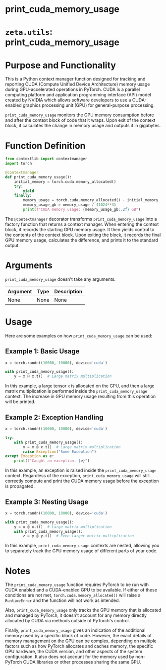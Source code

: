 # print_cuda_memory_usage

# `zeta.utils`: print_cuda_memory_usage

# Purpose and Functionality

This is a Python context manager function designed for tracking and reporting CUDA (Compute Unified Device Architecture) memory usage during GPU-accelerated operations in PyTorch. CUDA is a parallel computing platform and application programming interface (API) model created by NVIDIA which allows software developers to use a CUDA-enabled graphics processing unit (GPU) for general-purpose processing.

`print_cuda_memory_usage` monitors the GPU memory consumption before and after the context block of code that it wraps. Upon exit of the context block, it calculates the change in memory usage and outputs it in gigabytes.

# Function Definition

```python
from contextlib import contextmanager
import torch

@contextmanager
def print_cuda_memory_usage():
    initial_memory = torch.cuda.memory_allocated()
    try:
        yield
    finally:
        memory_usage = torch.cuda.memory_allocated() - initial_memory
        memory_usage_gb = memory_usage / (1024**3)
        print(f"CUDA memory usage: {memory_usage_gb:.2f} GB")
```

The `@contextmanager` decorator transforms `print_cuda_memory_usage` into a factory function that returns a context manager. When entering the context block, it records the starting GPU memory usage. It then yields control to the contents of the context block. Upon exiting the block, it records the final GPU memory usage, calculates the difference, and prints it to the standard output.

# Arguments

`print_cuda_memory_usage` doesn't take any arguments.

| Argument | Type | Description |
| -------- | ---- | ----------- |
| None     | None | None        |

# Usage

Here are some examples on how `print_cuda_memory_usage` can be used:

## Example 1: Basic Usage

```python
x = torch.randn((10000, 10000), device='cuda')

with print_cuda_memory_usage():
    y = x @ x.t()  # Large matrix multiplication
```

In this example, a large tensor `x` is allocated on the GPU, and then a large matrix multiplication is performed inside the `print_cuda_memory_usage` context. The increase in GPU memory usage resulting from this operation will be printed.

## Example 2: Exception Handling

```python
x = torch.randn((10000, 10000), device='cuda')

try:
    with print_cuda_memory_usage():
        y = x @ x.t()  # Large matrix multiplication
        raise Exception("Some Exception")
except Exception as e:
    print(f"Caught an exception: {e}")
```

In this example, an exception is raised inside the `print_cuda_memory_usage` context. Regardless of the exception, `print_cuda_memory_usage` will still correctly compute and print the CUDA memory usage before the exception is propagated.

## Example 3: Nesting Usage

```python
x = torch.randn((10000, 10000), device='cuda')

with print_cuda_memory_usage():
    y = x @ x.t()  # Large matrix multiplication
    with print_cuda_memory_usage():
        z = y @ y.t()  # Even larger matrix multiplication
```

In this example, `print_cuda_memory_usage` contexts are nested, allowing you to separately track the GPU memory usage of different parts of your code.

# Notes

The `print_cuda_memory_usage` function requires PyTorch to be run with CUDA enabled and a CUDA-enabled GPU to be available. If either of these conditions are not met, `torch.cuda.memory_allocated()` will raise a `RuntimeError` and the function will not work as intended.

Also, `print_cuda_memory_usage` only tracks the GPU memory that is allocated and managed by PyTorch, it doesn't account for any memory directly allocated by CUDA via methods outside of PyTorch's control.

Finally, `print_cuda_memory_usage` gives an indication of the additional memory used by a specific block of code. However, the exact details of memory management on the GPU can be complex, depending on multiple factors such as how PyTorch allocates and caches memory, the specific GPU hardware, the CUDA version, and other aspects of the system configuration. It also does not account for the memory used by non-PyTorch CUDA libraries or other processes sharing the same GPU.
